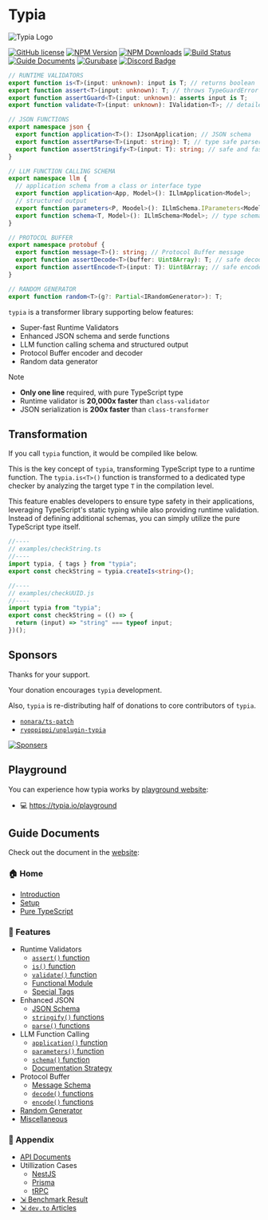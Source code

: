 # Typia
![Typia Logo](https://typia.io/logo.png)

[![GitHub license](https://img.shields.io/badge/license-MIT-blue.svg)](https://github.com/samchon/typia/blob/master/LICENSE)
[![NPM Version](https://img.shields.io/npm/v/typia.svg)](https://www.npmjs.com/package/typia)
[![NPM Downloads](https://img.shields.io/npm/dm/typia.svg)](https://www.npmjs.com/package/typia)
[![Build Status](https://github.com/samchon/typia/workflows/build/badge.svg)](https://github.com/samchon/typia/actions?query=workflow%3Abuild)
[![Guide Documents](https://img.shields.io/badge/guide-documents-forestgreen)](https://typia.io/docs/)
[![Gurubase](https://img.shields.io/badge/Gurubase-Ask%20Typia%20Guru-006BFF)](https://gurubase.io/g/typia)
[![Discord Badge](https://img.shields.io/badge/discord-samchon-d91965?style=flat&labelColor=5866f2&logo=discord&logoColor=white&link=https://discord.gg/E94XhzrUCZ)](https://discord.gg/E94XhzrUCZ)

```typescript
// RUNTIME VALIDATORS
export function is<T>(input: unknown): input is T; // returns boolean
export function assert<T>(input: unknown): T; // throws TypeGuardError
export function assertGuard<T>(input: unknown): asserts input is T;
export function validate<T>(input: unknown): IValidation<T>; // detailed

// JSON FUNCTIONS
export namespace json {
  export function application<T>(): IJsonApplication; // JSON schema
  export function assertParse<T>(input: string): T; // type safe parser
  export function assertStringify<T>(input: T): string; // safe and faster
}

// LLM FUNCTION CALLING SCHEMA
export namespace llm {
  // application schema from a class or interface type
  export function application<App, Model>(): ILlmApplication<Model>;
  // structured output
  export function parameters<P, Moodel>(): ILlmSchema.IParameters<Model>; 
  export function schema<T, Model>(): ILlmSchema<Model>; // type schema
}

// PROTOCOL BUFFER
export namespace protobuf {
  export function message<T>(): string; // Protocol Buffer message
  export function assertDecode<T>(buffer: Uint8Array): T; // safe decoder
  export function assertEncode<T>(input: T): Uint8Array; // safe encoder
}

// RANDOM GENERATOR
export function random<T>(g?: Partial<IRandomGenerator>): T;
```

`typia` is a transformer library supporting below features:

  - Super-fast Runtime Validators
  - Enhanced JSON schema and serde functions
  - LLM function calling schema and structured output
  - Protocol Buffer encoder and decoder
  - Random data generator

> [!NOTE]
>
> - **Only one line** required, with pure TypeScript type
> - Runtime validator is **20,000x faster** than `class-validator`
> - JSON serialization is **200x faster** than `class-transformer`




## Transformation
If you call `typia` function, it would be compiled like below.

This is the key concept of `typia`, transforming TypeScript type to a runtime function. The `typia.is<T>()` function is transformed to a dedicated type checker by analyzing the target type `T` in the compilation level.

This feature enables developers to ensure type safety in their applications, leveraging TypeScript's static typing while also providing runtime validation. Instead of defining additional schemas, you can simply utilize the pure TypeScript type itself.

```typescript
//----
// examples/checkString.ts
//----
import typia, { tags } from "typia";
export const checkString = typia.createIs<string>();

//----
// examples/checkUUID.js
//----
import typia from "typia";
export const checkString = (() => {
  return (input) => "string" === typeof input;
})();
```



## Sponsors
Thanks for your support.

Your donation encourages `typia` development.

Also, `typia` is re-distributing half of donations to core contributors of `typia`.

  - [`nonara/ts-patch`](https://github.com/nonara/ts-patch)
  - [`ryoppippi/unplugin-typia`](https://github.com/ryoppippi/unplugin-typia)

[![Sponsers](https://opencollective.com/typia/badge.svg?avatarHeight=75&width=600)](https://opencollective.com/typia)




## Playground
You can experience how typia works by [playground website](https://typia.io/playground):

  - 💻 https://typia.io/playground




## Guide Documents
Check out the document in the [website](https://typia.io/docs/):

### 🏠 Home
  - [Introduction](https://typia.io/docs/)
  - [Setup](https://typia.io/docs/setup/)
  - [Pure TypeScript](https://typia.io/docs/pure/)
  
### 📖 Features
  - Runtime Validators
    - [`assert()` function](https://typia.io/docs/validators/assert/)
    - [`is()` function](https://typia.io/docs/validators/is/)
    - [`validate()` function](https://typia.io/docs/validators/validate/)
    - [Functional Module](https://typia.io/docs/validators/functional)
    - [Special Tags](https://typia.io/docs/validators/tags/)
  - Enhanced JSON
    - [JSON Schema](https://typia.io/docs/json/schema/)
    - [`stringify()` functions](https://typia.io/docs/json/stringify/)
    - [`parse()` functions](https://typia.io/docs/json/parse/)
  - LLM Function Calling
    - [`application()` function](https://typia.io/docs/llm/application/)
    - [`parameters()` function](https://typia.io/docs/llm/parameters/)
    - [`schema()` function](https://typia.io/docs/llm/schema/)
    - [Documentation Strategy](https://typia.io/docs/llm/strategy/)
  - Protocol Buffer
    - [Message Schema](https://typia.io/docs/protobuf/message)
    - [`decode()` functions](https://typia.io/docs/protobuf/decode/)
    - [`encode()` functions](https://typia.io/docs/protobuf/encode/)
  - [Random Generator](https://typia.io/docs/random/)
  - [Miscellaneous](https://typia.io/docs/misc/)

### 🔗 Appendix
  - [API Documents](https://typia.io/api)
  - Utillization Cases
    - [NestJS](https://typia.io/docs/utilization/nestjs/)
    - [Prisma](https://typia.io/docs/utilization/prisma/)
    - [tRPC](https://typia.io/docs/utilization/trpc/)
  - [⇲ Benchmark Result](https://github.com/samchon/typia/tree/master/benchmark/results/11th%20Gen%20Intel(R)%20Core(TM)%20i5-1135G7%20%40%202.40GHz)
  - [⇲ `dev.to` Articles](https://dev.to/samchon/series/22474)
